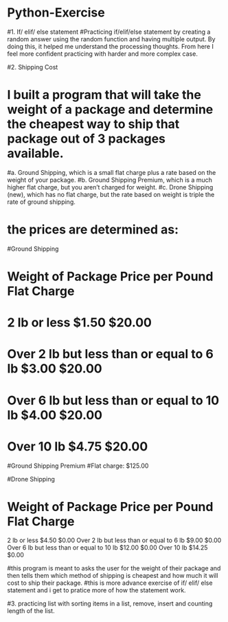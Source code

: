 # Python-Exercise

#1. If/ elif/ else statement 
#Practicing if/elif/else statement by creating a random answer using the random function and having multiple output. By doing this, it helped me understand the processing thoughts. From here I feel more confident practicing with harder and more complex case.

#2. Shipping Cost 
# I built a program that will take the weight of a package and determine the cheapest way to ship that package out of 3 packages available. 
#a. Ground Shipping, which is a small flat charge plus a rate based on the weight of your package.
#b. Ground Shipping Premium, which is a much higher flat charge, but you aren’t charged for weight.
#c. Drone Shipping (new), which has no flat charge, but the rate based on weight is triple the rate of ground shipping.
# the prices are determined as: 

#Ground Shipping
# Weight of Package	                          Price per Pound	      Flat Charge
# 2 lb or less	                              $1.50	                $20.00
# Over 2 lb but less than or equal to 6 lb	  $3.00	                $20.00
# Over 6 lb but less than or equal to 10 lb	  $4.00	                $20.00
# Over 10 lb	                                $4.75	                $20.00

#Ground Shipping Premium
#Flat charge: $125.00

#Drone Shipping 
# Weight of Package	                          Price per Pound	        Flat Charge
  2 lb or less	                              $4.50	                  $0.00
  Over 2 lb but less than or equal to 6 lb	  $9.00	                  $0.00
  Over 6 lb but less than or equal to 10 lb	  $12.00	                $0.00
  Over 10 lb	                                $14.25	                $0.00

#this  program is meant to asks the user for the weight of their package and then tells them which method of shipping is cheapest and how much it will cost to ship their package.
#this is more advance exercise of if/ elif/ else statement and i get to pratice more of how the statement work.

#3. practicing list with sorting items in a list, remove, insert and counting length of the list.
